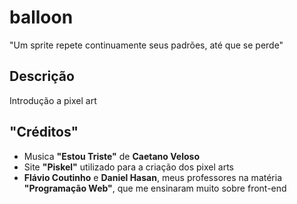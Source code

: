 # balloon
"Um sprite repete continuamente seus padrões, até que se perde"

## Descrição
Introdução a pixel art

## "Créditos"
* Musica **"Estou Triste"** de **Caetano Veloso**
* Site **"Piskel"** utilizado para a criação dos pixel arts
* **Flávio Coutinho** e **Daniel Hasan**, meus professores na matéria **"Programação Web"**, que me ensinaram muito sobre front-end
